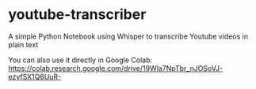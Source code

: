 # youtube-transcriber
A simple Python Notebook using Whisper to transcribe Youtube videos in plain text

You can also use it directly in Google Colab: 
https://colab.research.google.com/drive/19Wla7NpTbr_nJOSoVJ-ezyfSX1Q6UuR-
